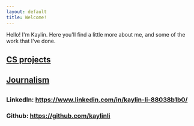 ```yaml
---
layout: default
title: Welcome!
---
```

Hello! I'm Kaylin. Here you'll find a little more about me, and some of the work that I've done.

<h2><a href="https://kaylinli.github.io/projects">CS projects</a><h2>
<h2><a href="https://kaylinli.github.io/journalism">Journalism</a><h2>

<h3>LinkedIn: <a href="https://kaylinli.github.io/journalism">https://www.linkedin.com/in/kaylin-li-88038b1b0/</a></h3>
<h3>Github: <a href="https://github.com/kaylinli"> https://github.com/kaylinli</a></h3>
